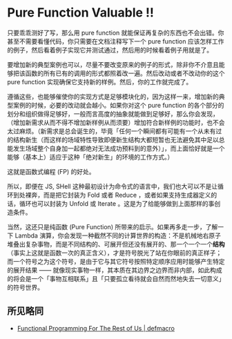 # Pure Function Valuable !!

只要乖乖测好了写，那么用 pure function 就能保证再复杂的东西也不会出错。你甚至不需要看懂代码，你只需要在文档注释写下一个 pure function 应该怎样工作的例子，然后看着例子实现它并测试通过，然后用的时候看着例子用就是了。

要增加新的典型案例也可以，尽量不要改变原来的例子的形式，除非你不介意且能够把该函数的所有已有的调用的形式都照着改一遍。然后改动或者不改动你的这个 pure function 实现确保它支持新的样例。然后，你的工作就完成了。

遵循这些，也能够催使你的实现方式是足够模块化的，因为这样一来，增加新的典型案例的时候，必要的改动就会越小。如果你对这个 pure function 的各个部分的划分和组织做得足够好，一般而言高度的抽象就能做到足够好，那么你会发现，（增加新需求从而不得不增加新样例从而须要）增加符合新样例的功能时，也不会太过麻烦。（新需求是总会诞生的，毕竟「任何一个瞬间都有可能有一个从未有过的结构新生（而这样的场域特性导致即便新生结构大都短暂也无法避免其中足以总能发生场域整个自身加一起都绝对无法成功预料到的意外）」，而上面恰好就是一个能够（基本上）适应于这种「绝对新生」的环境的工作方式。）

这就是函数式编程 (FP) 的好处。

所以，即便在 JS, SHell 这种最初设计为命令式的语言中，我们也大可以不是让循环到处裸奔，而是把它封装为 Fold 或者 Reduce ，或者如果支持生成器定义的话，循环也可以封装为 Unfold 或 Iterate 。这是为了给能够做到上面那样的事创造条件。

当然，这还只是纯函数 (Pure Function) 所带来的启示。如果再多走一步，了解一下 Lambda 演算，你会发现一种截然不同的计算世界的构造：不是机械地右原子堆叠出复杂事物，而是不同结构的、可展开但还没有展开的、那一个一个一个**结构**（事实上这就是函数一次的真正含义），才是符号脱光了站在你眼前的真正样子；而一个符号之为这个符号，是由于它与其它符号按照特定顺序应用时能够产生特定的展开结果 —— 就像现实事物一样，其本质在其边界之边界而非内部，如此构成的将会是一个「事物互相联系」且「只要孤立看待就会自然而然地失去一切意义」的符号世界。

## 所见略同

- [Functional Programming For The Rest of Us | defmacro](https://www.defmacro.org/2006/06/19/fp.html)
